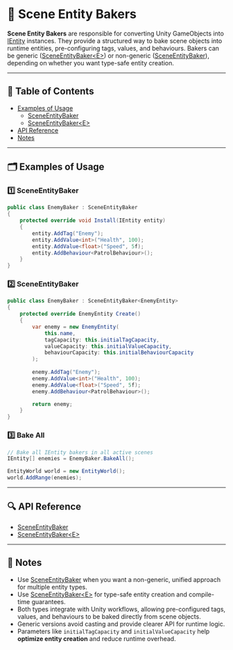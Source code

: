 # 🧩 Scene Entity Bakers

**Scene Entity Bakers** are responsible for converting Unity GameObjects into [IEntity](../Entities/IEntity.md)
instances. They provide a structured way to bake scene objects into runtime entities, pre-configuring tags, values, and
behaviours. Bakers can be generic ([SceneEntityBaker\<E>](SceneEntityBaker%601.md)) or non-generic
([SceneEntityBaker](SceneEntityBaker.md)), depending on whether you want type-safe entity creation.

---

## 📑 Table of Contents

- [Examples of Usage](#-examples-of-usage)
  - [SceneEntityBaker](#ex1)
  - [SceneEntityBaker\<E>](#ex2)
- [API Reference](#-api-reference)
- [Notes](#-notes)

---

## 🗂 Examples of Usage

<div id="ex1"></div>

### 1️⃣ SceneEntityBaker

```csharp
public class EnemyBaker : SceneEntityBaker
{
    protected override void Install(IEntity entity)
    {
        entity.AddTag("Enemy");
        entity.AddValue<int>("Health", 100);
        entity.AddValue<float>("Speed", 5f);
        entity.AddBehaviour<PatrolBehaviour>();
    }
}
```

<div id="ex2"></div>

### 2️⃣ SceneEntityBaker<E>

```csharp
public class EnemyBaker : SceneEntityBaker<EnemyEntity>
{
    protected override EnemyEntity Create()
    {
        var enemy = new EnemyEntity(
            this.name,
            tagCapacity: this.initialTagCapacity,
            valueCapacity: this.initialValueCapacity,
            behaviourCapacity: this.initialBehaviourCapacity
        );
    
        enemy.AddTag("Enemy");
        enemy.AddValue<int>("Health", 100);
        enemy.AddValue<float>("Speed", 5f);
        enemy.AddBehaviour<PatrolBehaviour>();

        return enemy;
    }
}
```

### 3️⃣ Bake All

```csharp
// Bake all IEntity bakers in all active scenes
IEntity[] enemies = EnemyBaker.BakeAll();

EntityWorld world = new EntityWorld();
world.AddRange(enemies);
```

---

## 🔍 API Reference

- [SceneEntityBaker](SceneEntityBaker.md) <!-- + -->
- [SceneEntityBaker&lt;E&gt;](SceneEntityBaker%601.md) <!-- + -->

---

## 📝 Notes

- Use [SceneEntityBaker](SceneEntityBaker.md) when you want a non-generic, unified approach for multiple entity types.
- Use [SceneEntityBaker\<E>](SceneEntityBaker%601.md) for type-safe entity creation and compile-time guarantees.
- Both types integrate with Unity workflows, allowing pre-configured tags, values, and behaviours to be baked directly
  from scene objects.
- Generic versions avoid casting and provide clearer API for runtime logic.
- Parameters like `initialTagCapacity` and `initialValueCapacity` help **optimize entity creation** and reduce runtime
  overhead.

